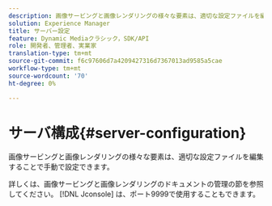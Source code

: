 ```yaml
---
description: 画像サービングと画像レンダリングの様々な要素は、適切な設定ファイルを編集することで手動で設定できます。
solution: Experience Manager
title: サーバー設定
feature: Dynamic Mediaクラシック，SDK/API
role: 開発者、管理者、実業家
translation-type: tm+mt
source-git-commit: f6c97606d7a4209427316d7367013ad9585a5cae
workflow-type: tm+mt
source-wordcount: '70'
ht-degree: 0%

---
```



# サーバ構成{#server-configuration}

画像サービングと画像レンダリングの様々な要素は、適切な設定ファイルを編集することで手動で設定できます。

詳しくは、画像サービングと画像レンダリングのドキュメントの管理の節を参照してください。 [!DNL Jconsole] は、ポート9999で使用することもできます。
